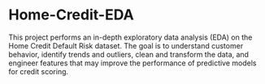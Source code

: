 # Home-Credit-EDA
This project performs an in-depth exploratory data analysis (EDA) on the Home Credit Default Risk dataset. The goal is to understand customer behavior, identify trends and outliers, clean and transform the data, and engineer features that may improve the performance of predictive models for credit scoring.
